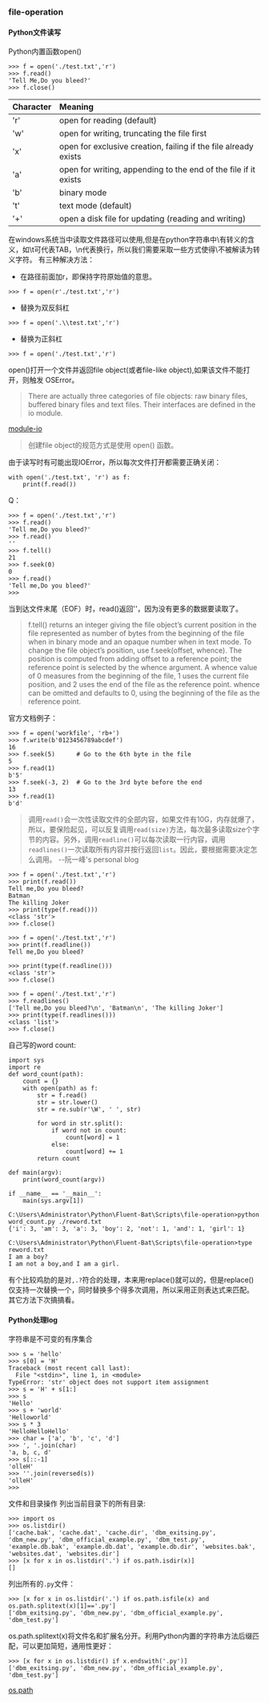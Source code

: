 ### file-operation

#### Python文件读写

Python内置函数open()

```
>>> f = open('./test.txt','r')
>>> f.read()
'Tell Me,Do you bleed?'
>>> f.close()
```
| **Character** | **Meaning** |
| :------------ | :---------- |
|'r'            | open for reading (default)                                      |
|'w'            | open for writing, truncating the file first                     |
|'x'            | open for exclusive creation, failing if the file already exists |
|'a'            | open for writing, appending to the end of the file if it exists |
|'b'            | binary mode                                                     |
|'t'            | text mode (default)                                             |
|'+'            | open a disk file for updating (reading and writing)             |

在windows系统当中读取文件路径可以使用\,但是在python字符串中\有转义的含义，如\t可代表TAB，\n代表换行，所以我们需要采取一些方式使得\不被解读为转义字符。
有三种解决方法：
- 在路径前面加r，即保持字符原始值的意思。
```
>>> f = open(r'./test.txt','r')
```
- 替换为双反斜杠
```
>>> f = open('.\\test.txt','r')
```
- 替换为正斜杠
```
>>> f = open('./test.txt','r')
```

open()打开一个文件并返回file object(或者file-like object),如果该文件不能打开，则触发 OSError。
> There are actually three categories of file objects: raw binary files, buffered binary files and text files. 
> Their interfaces are defined in the io module.

[module-io](https://docs.python.org/zh-cn/3/library/io.html#module-io)
> 创建file object的规范方式是使用 open() 函数。

由于读写时有可能出现IOError，所以每次文件打开都需要正确关闭：
```
with open('./test.txt', 'r') as f:
    print(f.read())
```
Q：
```
>>> f = open('./test.txt','r')
>>> f.read()
'Tell me,Do you bleed?'
>>> f.read()
''
>>> f.tell()
21
>>> f.seek(0)
0
>>> f.read()
'Tell me,Do you bleed?'
>>>
```
当到达文件末尾（EOF）时，read()返回''，因为没有更多的数据要读取了。
> f.tell() returns an integer giving the file object’s current position in the file represented as number of bytes from the beginning of the file when in binary mode and an opaque number when in text mode.
> To change the file object’s position, use f.seek(offset, whence). The position is computed from adding offset to a reference point; the reference point is selected by the whence argument. A whence value of 0 measures from the beginning of the file, 1 uses the current file position, and 2 uses the end of the file as the reference point. whence can be omitted and defaults to 0, using the beginning of the file as the reference point.

官方文档例子：
```
>>> f = open('workfile', 'rb+')
>>> f.write(b'0123456789abcdef')
16
>>> f.seek(5)      # Go to the 6th byte in the file
5
>>> f.read(1)
b'5'
>>> f.seek(-3, 2)  # Go to the 3rd byte before the end
13
>>> f.read(1)
b'd'
```

> 调用`read()`会一次性读取文件的全部内容，如果文件有10G，内存就爆了，所以，要保险起见，可以反复调用`read(size)`方法，每次最多读取size个字节的内容。另外，调用`readline()`可以每次读取一行内容，调用`readlines()`一次读取所有内容并按行返回`list`。因此，要根据需要决定怎么调用。
> --阮一峰's personal blog

```
>>> f = open('./test.txt','r')
>>> print(f.read())
Tell me,Do you bleed?
Batman
The killing Joker
>>> print(type(f.read()))
<class 'str'>
>>> f.close()
```

```
>>> f = open('./test.txt','r')
>>> print(f.readline())
Tell me,Do you bleed?

>>> print(type(f.readline()))
<class 'str'>
>>> f.close()
```

```
>>> f = open('./test.txt','r')
>>> f.readlines()
['Tell me,Do you bleed?\n', 'Batman\n', 'The killing Joker']
>>> print(type(f.readlines()))
<class 'list'>
>>> f.close()
```

自己写的word count:
```
import sys
import re
def word_count(path):
    count = {}
    with open(path) as f:
        str = f.read()
        str = str.lower()
        str = re.sub(r'\W', ' ', str)

        for word in str.split():
            if word not in count:
                count[word] = 1
            else:
                count[word] += 1
        return count

def main(argv):
    print(word_count(argv))

if __name__ == '__main__':
    main(sys.argv[1])
```
```
C:\Users\Administrator\Python\Fluent-Bat\Scripts\file-operation>python word_count.py ./reword.txt
{'i': 3, 'am': 3, 'a': 3, 'boy': 2, 'not': 1, 'and': 1, 'girl': 1}

C:\Users\Administrator\Python\Fluent-Bat\Scripts\file-operation>type reword.txt
I am a boy?
I am not a boy,and I am a girl.
```
有个比较鸡肋的是对`,.?`符合的处理，本来用replace()就可以的，但是replace()仅支持一次替换一个，同时替换多个得多次调用，所以采用正则表达式来匹配。
其它方法下次搞搞看。
#### Python处理log
字符串是不可变的有序集合
```
>>> s = 'hello'
>>> s[0] = 'H'
Traceback (most recent call last):
  File "<stdin>", line 1, in <module>
TypeError: 'str' object does not support item assignment
>>> s = 'H' + s[1:]
>>> s
'Hello'
>>> s + 'world'
'Helloworld'
>>> s * 3
'HelloHelloHello'
>>> char = ['a', 'b', 'c', 'd']
>>> ', '.join(char)
'a, b, c, d'
>>> s[::-1]
'olleH'
>>> ''.join(reversed(s))
'olleH'
>>>
```
文件和目录操作
列出当前目录下的所有目录:
```
>>> import os
>>> os.listdir()
['cache.bak', 'cache.dat', 'cache.dir', 'dbm_exitsing.py', 'dbm_new.py', 'dbm_official_example.py', 'dbm_test.py', 'example.db.bak', 'example.db.dat', 'example.db.dir', 'websites.bak', 'websites.dat', 'websites.dir']
>>> [x for x in os.listdir('.') if os.path.isdir(x)]
[]
```
列出所有的`.py`文件：
```
>>> [x for x in os.listdir('.') if os.path.isfile(x) and os.path.splitext(x)[1]=='.py']
['dbm_exitsing.py', 'dbm_new.py', 'dbm_official_example.py', 'dbm_test.py']
```
os.path.splitext(x)将文件名和扩展名分开。利用Python内置的字符串方法后缀匹配，可以更加简短，通用性更好：
```
>>> [x for x in os.listdir() if x.endswith('.py')]
['dbm_exitsing.py', 'dbm_new.py', 'dbm_official_example.py', 'dbm_test.py']
```
[os.path](https://docs.python.org/zh-cn/3/library/os.path.html)
